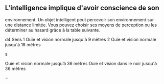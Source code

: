 ## L'intelligence implique d'avoir conscience de son

environnement. Un objet intelligent peut percevoir son
environnement sur une distance limitée. Vous pouvez choisir
ses moyens de perception ou les déterminer au hasard grâce
à la table suivante.

d4 Sens
1 Ouïe et vision normale jusqu'à 9 mètres
2  Ouïe et vision normale jusqu'à 18 mètres

s

Ouïe et vision normale jusqu’à 36 mètres
Ouie et vision dans le noir jusqu'à 36 mètres

=
